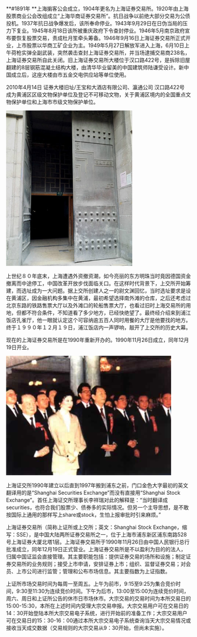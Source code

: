 **\#1891年  **上海掮客公会成立，1904年更名为上海证券交易所。1920年由上海股票商业公会改组成立“上海华商证券交易所”。抗日战争以前绝大部分交易为公债投机。1937年抗日战争爆发后，该所奉命停业。1943年9月29日在日伪当局的压力下复业。1945年8月18日该所被重庆政府下令查封停业。1946年5月南京政府宣布要恢复股票交易，责成杜月笙牵头筹备。1946年9月16日上海证券交易所正式开业，上市股票以华商工矿企业为主。1949年5月27日解放军进入上海，6月10日上午荷枪实弹全副武装，突然袭击查封上海证券交易所，并当场逮捕交易商238名，上海证券交易所自此关闭。旧上海证券交易所大楼位于汉口路422号，是拆除旧屋翻建的8层钢筋混凝土结构大楼，由清华毕业留美的中国建筑师陆谦受设计。新中国成立后，这座大楼由市五金交电供应站等单位使用。

2010年4月14日 证券大楼旧址/王宝和大酒店有限公司、瀛通公司 汉口路422号 成为黄浦区区级文物保护单位及登记不可移动文物，关于黄浦区境内的全国重点文物保护单位和上海市市级文物保护单位。

![](/images/上海华商证券交易所.jpg)



上世纪８０年底末，上海遭遇外资撤资潮，如今亮丽的东方明珠当时竟因德国资金撤离而中途停工，中国改革开放步伐面临关口。在这样时代背景下，上交所开始筹建，而选址成为一大问题。据上交所创建人之一的尉文渊回忆，当时选址要求是设在黄浦区，因金融机构多集中在黄浦，最初希望选择南外滩的仓库，之后还考虑过北京东路的铁路售票大厅以及外滩口的轮船售票大厅，也看过旧时上海交易所的用地，但都不符合条件，不知道看了多少地方，已经快绝望了。最终经介绍来到浦江饭店孔雀厅，他一眼就认定这个可容纳逾五百人同时用餐的大厅是他要找的地方。终于１９９０年１２月１９日，浦江饭店内一声锣响，敲开了上交所的历史大幕。

现在的上海证券交易所是在1990年重新开办的。1990年11月26日成立，同年12月19日开业。

![](/assets/1990年11月26日.jpg)

上海证交所1990年建立以后直到1997年搬到浦东之前，门口金色大字最初的英文翻译用的是“Shanghai Securities Exchange”而没有直接用“Shanghai Stock Exchange”。首任上海证交所理事长李祥瑞对此的解释是：“当时翻译成securities，也符合我们股票少、债券多的实际情况。但另一个主导思想，是不敢按国际上通用的那样写上share或stock，生怕上报审批时引来麻烦。”

上海证券交易所（简称上证所或上交所；英文：Shanghai Stock Exchange，缩写：SSE），是中国大陆两所证券交易所之一，位于上海市浦东新区浦东南路528号上海证券大厦北塔1层。上海证券交易所于1990年11月26日由中国人民银行总行批准成立，同年12月19日正式营业。上海证券交易所是不以盈利为目的的法人，归属中国证监会直接管理。其主要职能包括：提供证券交易的场所和设施；制定证券交易所的业务规则；接受上市申请，安排证券上市；组织、监督证券交易；对会员、上市公司进行监管；管理和公布市场信息。其主要指数为上证指数。

上证所市场交易时间为每周一至周五。上午为前市，9:15至9:25为集合竞价时间，9:30至11:30为连续竞价时间。下午为后市，13:00至15:00为连续竞价时间，周六、周日和上证所公告的休市日市场休市。大宗交易的交易时间为本所交易日的15:00-15:30，本所在上述时间内受理大宗交易申报。大宗交易用户可在交易日的14：30开始登陆本所大宗交易电子系统，进行开始前的准备工作；大宗交易用户可在交易日的15：30-16：00通过本所大宗交易电子系统查询当天大宗交易情况或接收当天成交数据（交易规则的大宗交易从9：30开始，但尚未实施）。

